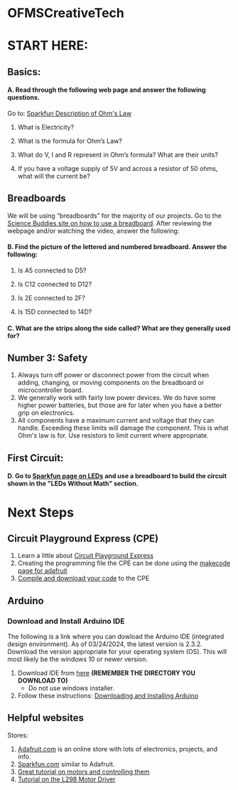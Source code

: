 # OFMSCreativeTech

# START HERE:
## Basics:

#### A. Read through the following web page and answer the following questions.
Go to: [Sparkfun Description of Ohm's Law](https://learn.sparkfun.com/tutorials/voltage-current-resistance-and-ohms-law/electricity-basics)
1. What is Electricity? 


2. What is the formula for Ohm’s Law?


3. What do V, I and R represent in Ohm’s formula? What are their units?


4. If you have a voltage supply of 5V and across a resistor of 50 ohms, what will the current be?


## Breadboards
We will be using “breadboards” for the majority of our projects. 
Go to the [Science Buddies site on how to use a breadboard](https://www.sciencebuddies.org/science-fair-projects/references/how-to-use-a-breadboard).  After reviewing the webpage and/or watching the video, answer the following:

#### B. Find the picture of the lettered and numbered breadboard. Answer the following:
1. Is A5 connected to D5?

2. Is C12 connected to D12?

3. Is 2E connected to 2F?

4. Is 15D connected to 14D?

#### C. What are the strips along the side called? What are they generally used for? 


## Number 3: Safety
1. Always turn off power or disconnect power from the circuit when adding, changing, or moving components on the breadboard or microcontroller board.
2. We generally work with fairly low power devices.  We do have some higher power batteries, but those are for later when you have a better grip on electronics.
3. All components have a maximum current and voltage that they can handle.  Exceeding these limits will damage the component. This is what Ohm's law is for.  Use resistors to limit current where appropriate. 

## First Circuit:
#### D.   Go to [Sparkfun page on LEDs](https://learn.sparkfun.com/tutorials/light-emitting-diodes-leds) and use a breadboard to build the circuit shown in the "LEDs Without Math" section.









# Next Steps

## Circuit Playground Express (CPE)
1. Learn a little about [Circuit Playground Express](https://learn.adafruit.com/introducing-circuit-playground/guided-tour)   
2. Creating the programming file the CPE can be done using the [makecode page for adafruit](https://makecode.adafruit.com/)
3. [Compile and download your code](https://learn.adafruit.com/makecode/downloading-and-flashing) to the CPE

## Arduino
### Download and Install Arduino IDE
The following is a link where you can dowload the Arduino IDE (integrated design environment).  As of 03/24/2024, the latest version is 2.3.2.  Download the version appropriate for your 
operating system (OS).  This will most likely be the windows 10 or newer version. 

1. Download IDE from [here](https://www.arduino.cc/en/software)  **(REMEMBER THE DIRECTORY YOU DOWNLOAD TO)**
   * Do not use windows installer.
2. Follow these instructions: [Downloading and Installing Arduino](https://docs.arduino.cc/software/ide-v2/tutorials/getting-started/ide-v2-downloading-and-installing)



## Helpful websites
Stores: 
1. [Adafruit.com](https://learn.adafruit.com) is an online store with lots of electronics, projects, and info.
2. [Sparkfun.com](https://learn.sparkfun.com) similar to Adafruit.
3. [Great tutorial on motors and controlling them](https://www.instructables.com/Complete-Motor-Guide-for-Robotics/)
4. [Tutorial on the L298 Motor Driver](https://www.etechnophiles.com/l298n-motor-driver-pin-diagram/)

